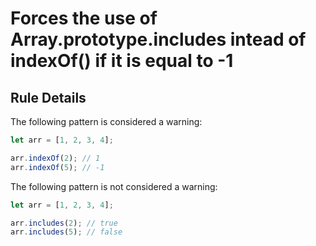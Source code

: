 # Forces the use of Array.prototype.includes intead of indexOf() if it is equal to -1

## Rule Details

The following pattern is considered a warning:

```js
let arr = [1, 2, 3, 4];

arr.indexOf(2); // 1
arr.indexOf(5); // -1
```

The following pattern is not considered a warning:

```js
let arr = [1, 2, 3, 4];

arr.includes(2); // true
arr.includes(5); // false
```
